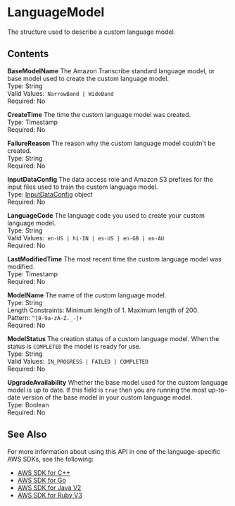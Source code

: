 # LanguageModel<a name="API_LanguageModel"></a>

The structure used to describe a custom language model\.

## Contents<a name="API_LanguageModel_Contents"></a>

 **BaseModelName**   <a name="transcribe-Type-LanguageModel-BaseModelName"></a>
The Amazon Transcribe standard language model, or base model used to create the custom language model\.  
Type: String  
Valid Values:` NarrowBand | WideBand`   
Required: No

 **CreateTime**   <a name="transcribe-Type-LanguageModel-CreateTime"></a>
The time the custom language model was created\.  
Type: Timestamp  
Required: No

 **FailureReason**   <a name="transcribe-Type-LanguageModel-FailureReason"></a>
The reason why the custom language model couldn't be created\.  
Type: String  
Required: No

 **InputDataConfig**   <a name="transcribe-Type-LanguageModel-InputDataConfig"></a>
The data access role and Amazon S3 prefixes for the input files used to train the custom language model\.  
Type: [InputDataConfig](API_InputDataConfig.md) object  
Required: No

 **LanguageCode**   <a name="transcribe-Type-LanguageModel-LanguageCode"></a>
The language code you used to create your custom language model\.  
Type: String  
Valid Values:` en-US | hi-IN | es-US | en-GB | en-AU`   
Required: No

 **LastModifiedTime**   <a name="transcribe-Type-LanguageModel-LastModifiedTime"></a>
The most recent time the custom language model was modified\.  
Type: Timestamp  
Required: No

 **ModelName**   <a name="transcribe-Type-LanguageModel-ModelName"></a>
The name of the custom language model\.  
Type: String  
Length Constraints: Minimum length of 1\. Maximum length of 200\.  
Pattern: `^[0-9a-zA-Z._-]+`   
Required: No

 **ModelStatus**   <a name="transcribe-Type-LanguageModel-ModelStatus"></a>
The creation status of a custom language model\. When the status is `COMPLETED` the model is ready for use\.  
Type: String  
Valid Values:` IN_PROGRESS | FAILED | COMPLETED`   
Required: No

 **UpgradeAvailability**   <a name="transcribe-Type-LanguageModel-UpgradeAvailability"></a>
Whether the base model used for the custom language model is up to date\. If this field is `true` then you are running the most up\-to\-date version of the base model in your custom language model\.  
Type: Boolean  
Required: No

## See Also<a name="API_LanguageModel_SeeAlso"></a>

For more information about using this API in one of the language\-specific AWS SDKs, see the following:
+  [AWS SDK for C\+\+](https://docs.aws.amazon.com/goto/SdkForCpp/transcribe-2017-10-26/LanguageModel) 
+  [AWS SDK for Go](https://docs.aws.amazon.com/goto/SdkForGoV1/transcribe-2017-10-26/LanguageModel) 
+  [AWS SDK for Java V2](https://docs.aws.amazon.com/goto/SdkForJavaV2/transcribe-2017-10-26/LanguageModel) 
+  [AWS SDK for Ruby V3](https://docs.aws.amazon.com/goto/SdkForRubyV3/transcribe-2017-10-26/LanguageModel) 